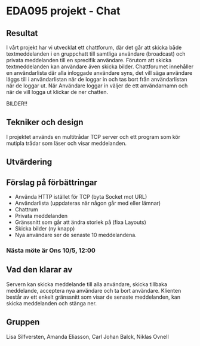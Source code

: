 # EDA095 projekt - Chat

## Resultat
I vårt projekt har vi utvecklat ett chattforum, där det går att skicka både textmeddelanden i en gruppchatt till samtliga användare (broadcast) och privata meddelanden till en sprecifik användare. Förutom att skicka textmeddelanden kan användare även skicka bilder. Chattforumet innehåller en användarlista där alla inloggade användare syns, det vill säga användare läggs till i användarlistan när de loggar in och tas bort från användarlistan när de loggar ut. När Användare loggar in väljer de ett användarnamn och när de vill logga ut klickar de ner chatten.  

BILDER!!

## Tekniker och design
I projektet används en multitrådar TCP server och ett program som kör mutipla trådar som läser och visar meddelanden. 
## Utvärdering

## Förslag på förbättringar
 - Använda HTTP istället för TCP (byta Socket mot URL)
 - Användarlista (uppdateras när någon går med eller lämnar)
 - Chattrum
 - Privata meddelanden
 - Gränssnitt som går att ändra storlek på (fixa Layouts)
 - Skicka bilder (ny knapp)
 - Nya användare ser de senaste 10 meddelandena.
 
### Nästa möte är Ons 10/5, 12:00

## Vad den klarar av
Servern kan skicka meddelande till alla användare, skicka tillbaka meddelande, acceptera nya användare och ta bort användare.
Klienten består av ett enkelt gränssnitt som visar de senaste meddelanden, kan skicka meddelanden och stänga ner.

## Gruppen
Lisa Silfversten, Amanda Eliasson, Carl Johan Balck, Niklas Ovnell

